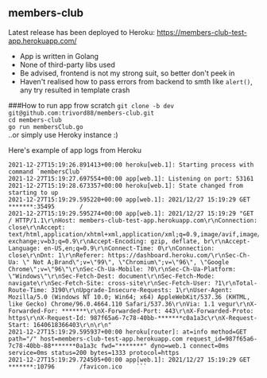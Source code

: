 ## members-club 

Latest release has been deployed to Heroku: https://members-club-test-app.herokuapp.com/

* App is written in Golang
* None of third-party libs used
* Be advised, frontend is not my strong suit, so better don't peek in
* Haven't realised how to pass errors from backend to smth like `alert()`, any try resulted in template crash

###How to run app frow scratch
``git clone -b dev git@github.com:trivord88/members-club.git`` <br>
``cd members-club`` <br>
``go run membersClub.go`` <br>
..or simply use Heroky instance :) 

Here's example of app logs from Heroku
```2021-12-27T15:19:26.470570+00:00 heroku[web.1]: State changed from down to starting
2021-12-27T15:19:26.891413+00:00 heroku[web.1]: Starting process with command `membersClub`
2021-12-27T15:19:27.697554+00:00 app[web.1]: Listening on port: 53161
2021-12-27T15:19:28.673357+00:00 heroku[web.1]: State changed from starting to up
2021-12-27T15:19:29.595220+00:00 app[web.1]: 2021/12/27 15:19:29 GET		*******:35495		/		
2021-12-27T15:19:29.595274+00:00 app[web.1]: 2021/12/27 15:19:29 "GET / HTTP/1.1\r\nHost: members-club-test-app.herokuapp.com\r\nConnection: close\r\nAccept: text/html,application/xhtml+xml,application/xml;q=0.9,image/avif,image/webp,image/apng,*/*;q=0.8,application/signed-exchange;v=b3;q=0.9\r\nAccept-Encoding: gzip, deflate, br\r\nAccept-Language: en-US,en;q=0.9\r\nConnect-Time: 0\r\nConnection: close\r\nDnt: 1\r\nReferer: https://dashboard.heroku.com/\r\nSec-Ch-Ua: \" Not A;Brand\";v=\"99\", \"Chromium\";v=\"96\", \"Google Chrome\";v=\"96\"\r\nSec-Ch-Ua-Mobile: ?0\r\nSec-Ch-Ua-Platform: \"Windows\"\r\nSec-Fetch-Dest: document\r\nSec-Fetch-Mode: navigate\r\nSec-Fetch-Site: cross-site\r\nSec-Fetch-User: ?1\r\nTotal-Route-Time: 3190\r\nUpgrade-Insecure-Requests: 1\r\nUser-Agent: Mozilla/5.0 (Windows NT 10.0; Win64; x64) AppleWebKit/537.36 (KHTML, like Gecko) Chrome/96.0.4664.110 Safari/537.36\r\nVia: 1.1 vegur\r\nX-Forwarded-For: *******\r\nX-Forwarded-Port: 443\r\nX-Forwarded-Proto: https\r\nX-Request-Id: 987f65a6-7c78-40bb-*******c0a1a3c\r\nX-Request-Start: 1640618366403\r\n\r\n"
2021-12-27T15:19:29.595937+00:00 heroku[router]: at=info method=GET path="/" host=members-club-test-app.herokuapp.com request_id=987f65a6-7c78-40bb-88*******0a1a3c fwd="*******" dyno=web.1 connect=0ms service=0ms status=200 bytes=1333 protocol=https
2021-12-27T15:19:29.724505+00:00 app[web.1]: 2021/12/27 15:19:29 GET		*******:10796		/favicon.ico	```